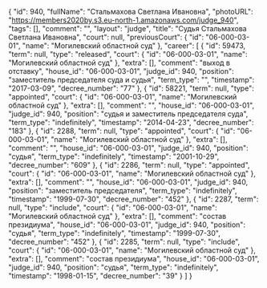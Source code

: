 {
    "id": 940,
    "fullName": "Стальмахова Светлана Ивановна",
    "photoURL": "https://members2020by.s3.eu-north-1.amazonaws.com/judge_940",
    "tags": [],
    "comment": "",
    "layout": "judge",
    "title": "Судья Стальмахова Светлана Ивановна",
    "court": null,
    "previousCourt": {
        "id": "06-000-03-01",
        "name": "Могилевский областной суд"
    },
    "career": [
        {
            "id": 59473,
            "term": null,
            "type": "released",
            "court": {
                "id": "06-000-03-01",
                "name": "Могилевский областной суд"
            },
            "extra": [],
            "comment": "выход в отставку",
            "house_id": "06-000-03-01",
            "judge_id": 940,
            "position": "заместитель председателя суда и судья",
            "term_type": "",
            "timestamp": "2017-03-09",
            "decree_number": "77"
        },
        {
            "id": 58221,
            "term": null,
            "type": "appointed",
            "court": {
                "id": "06-000-03-01",
                "name": "Могилевский областной суд"
            },
            "extra": [],
            "comment": "",
            "house_id": "06-000-03-01",
            "judge_id": 940,
            "position": "судья и заместитель председателя суда",
            "term_type": "indefinitely",
            "timestamp": "2014-04-23",
            "decree_number": "183"
        },
        {
            "id": 2288,
            "term": null,
            "type": "appointed",
            "court": {
                "id": "06-000-03-01",
                "name": "Могилевский областной суд"
            },
            "extra": [],
            "comment": "",
            "house_id": "06-000-03-01",
            "judge_id": 940,
            "position": "судья",
            "term_type": "indefinitely",
            "timestamp": "2001-10-29",
            "decree_number": "609"
        },
        {
            "id": 2286,
            "term": null,
            "type": "appointed",
            "court": {
                "id": "06-000-03-01",
                "name": "Могилевский областной суд"
            },
            "extra": [],
            "comment": "",
            "house_id": "06-000-03-01",
            "judge_id": 940,
            "position": "заместитель председателя",
            "term_type": "indefinitely",
            "timestamp": "1999-07-30",
            "decree_number": "452"
        },
        {
            "id": 2287,
            "term": null,
            "type": "include",
            "court": {
                "id": "06-000-03-01",
                "name": "Могилевский областной суд"
            },
            "extra": [],
            "comment": "состав президиума",
            "house_id": "06-000-03-01",
            "judge_id": 940,
            "position": "судья",
            "term_type": "indefinitely",
            "timestamp": "1999-07-30",
            "decree_number": "452"
        },
        {
            "id": 2285,
            "term": null,
            "type": "include",
            "court": {
                "id": "06-000-03-01",
                "name": "Могилевский областной суд"
            },
            "extra": [],
            "comment": "состав президиума",
            "house_id": "06-000-03-01",
            "judge_id": 940,
            "position": "судья",
            "term_type": "indefinitely",
            "timestamp": "1998-01-15",
            "decree_number": "39"
        }
    ]
}